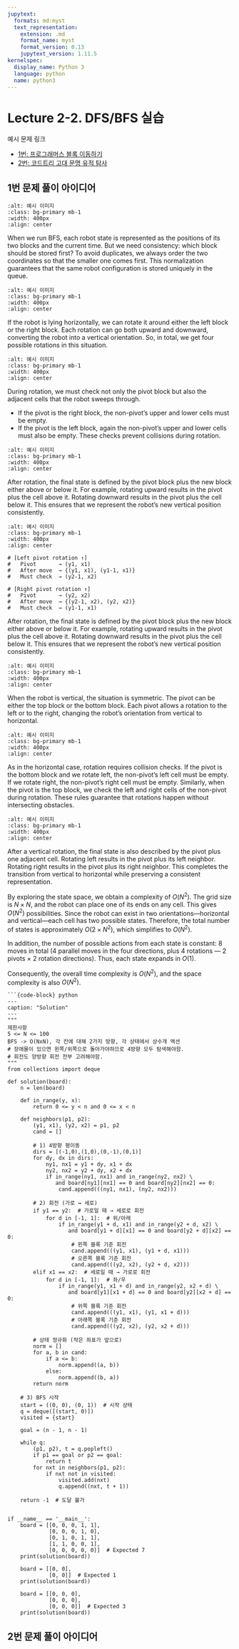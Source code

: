 ```yaml
---
jupytext:
  formats: md:myst
  text_representation:
    extension: .md
    format_name: myst
    format_version: 0.13
    jupytext_version: 1.11.5
kernelspec:
  display_name: Python 3
  language: python
  name: python3
---
```


# Lecture 2-2. DFS/BFS 실습

예시 문제 링크 
- [1번: 프로그래머스 블록 이동하기](https://school.programmers.co.kr/learn/courses/30/lessons/60063)
- [2번: 코드트리 고대 문명 유적 탐사](https://www.codetree.ai/ko/frequent-problems/samsung-sw/problems/ancient-ruin-exploration/description)

## 1번 문제 풀이 아이디어 

```{image} ../../assets/img/DFS_BFSPS/1.png
:alt: 예시 이미지
:class: bg-primary mb-1
:width: 400px
:align: center
```

When we run BFS, each robot state is represented as the positions of its two blocks and the current time. But we need consistency: which block should be stored first? To avoid duplicates, we always order the two coordinates so that the smaller one comes first. This normalization guarantees that the same robot configuration is stored uniquely in the queue.



```{image} ../../assets/img/DFS_BFSPS/2.png
:alt: 예시 이미지
:class: bg-primary mb-1
:width: 400px
:align: center
```
If the robot is lying horizontally, we can rotate it around either the left block or the right block. Each rotation can go both upward and downward, converting the robot into a vertical orientation. So, in total, we get four possible rotations in this situation.


```{image} ../../assets/img/DFS_BFSPS/2.png
:alt: 예시 이미지
:class: bg-primary mb-1
:width: 400px
:align: center
```
During rotation, we must check not only the pivot block but also the adjacent cells that the robot sweeps through.
- If the pivot is the right block, the non-pivot’s upper and lower cells must be empty.
- If the pivot is the left block, again the non-pivot’s upper and lower cells must also be empty.
These checks prevent collisions during rotation.


```{image} ../../assets/img/DFS_BFSPS/3.png
:alt: 예시 이미지
:class: bg-primary mb-1
:width: 400px
:align: center
```

After rotation, the final state is defined by the pivot block plus the new block either above or below it.
For example, rotating upward results in the pivot plus the cell above it.
Rotating downward results in the pivot plus the cell below it.
This ensures that we represent the robot’s new vertical position consistently.

```{image} ../../assets/img/DFS_BFSPS/4.png
:alt: 예시 이미지
:class: bg-primary mb-1
:width: 400px
:align: center
```

```{code-block} python
# [Left pivot rotation ↑]
#   Pivot       → (y1, x1)
#   After move  → {(y1, x1), (y1-1, x1)}
#   Must check  → (y2-1, x2)

# [Right pivot rotation ↑]
#   Pivot       → (y2, x2)
#   After move  → {(y2-1, x2), (y2, x2)}
#   Must check  → (y1-1, x1)
```

After rotation, the final state is defined by the pivot block plus the new block either above or below it. For example, rotating upward results in the pivot plus the cell above it.
Rotating downward results in the pivot plus the cell below it.
This ensures that we represent the robot’s new vertical position consistently.


```{image} ../../assets/img/DFS_BFSPS/5.png
:alt: 예시 이미지
:class: bg-primary mb-1
:width: 400px
:align: center
```


When the robot is vertical, the situation is symmetric.
The pivot can be either the top block or the bottom block.
Each pivot allows a rotation to the left or to the right, changing the robot’s orientation from vertical to horizontal.

```{image} ../../assets/img/DFS_BFSPS/6.png
:alt: 예시 이미지
:class: bg-primary mb-1
:width: 400px
:align: center
```

As in the horizontal case, rotation requires collision checks.
If the pivot is the bottom block and we rotate left, the non-pivot’s left cell must be empty.
If we rotate right, the non-pivot’s right cell must be empty.
Similarly, when the pivot is the top block, we check the left and right cells of the non-pivot during rotation.
These rules guarantee that rotations happen without intersecting obstacles.

```{image} ../../assets/img/DFS_BFSPS/7.png
:alt: 예시 이미지
:class: bg-primary mb-1
:width: 400px
:align: center
```

After a vertical rotation, the final state is also described by the pivot plus one adjacent cell.
Rotating left results in the pivot plus its left neighbor.
Rotating right results in the pivot plus its right neighbor.
This completes the transition from vertical to horizontal while preserving a consistent representation.

By exploring the state space, we obtain a complexity of $O(N^2)$.
The grid size is $N \times N$, and the robot can place one of its ends on any cell. This gives $O(N^2)$ possibilities. Since the robot can exist in two orientations—horizontal and vertical—each cell has two possible states. Therefore, the total number of states is approximately $O(2 \times N^2)$, which simplifies to $O(N^2)$.

In addition, the number of possible actions from each state is constant: 8 moves in total (4 parallel moves in the four directions, plus 4 rotations — 2 pivots × 2 rotation directions). Thus, each state expands in $O(1)$.

Consequently, the overall time complexity is $O(N^2)$, and the space complexity is also $O(N^2)$.

```{toggle}
```{code-block} python
---
caption: "Solution" 
---
"""
제한사항 
5 <= N <= 100 
BFS -> O(NxN), 각 칸에 대해 2가지 방향, 각 상태에서 상수개 액션 
# 장애물이 있으면 왼쪽/위쪽으로 돌아가야하므로 4방향 모두 탐색해야함. 
# 회전도 양방향 회전 전부 고려해야함. 
"""
from collections import deque 

def solution(board):
    n = len(board)

    def in_range(y, x):
        return 0 <= y < n and 0 <= x < n

    def neighbors(p1, p2):
        (y1, x1), (y2, x2) = p1, p2
        cand = []

        # 1) 4방향 평이동
        dirs = [(-1,0),(1,0),(0,-1),(0,1)]
        for dy, dx in dirs:
            ny1, nx1 = y1 + dy, x1 + dx
            ny2, nx2 = y2 + dy, x2 + dx
            if in_range(ny1, nx1) and in_range(ny2, nx2) \
               and board[ny1][nx1] == 0 and board[ny2][nx2] == 0:
                cand.append(((ny1, nx1), (ny2, nx2)))

        # 2) 회전 (가로 ↔ 세로)
        if y1 == y2:  # 가로일 때 → 세로로 회전
            for d in [-1, 1]:  # 위/아래
                if in_range(y1 + d, x1) and in_range(y2 + d, x2) \
                   and board[y1 + d][x1] == 0 and board[y2 + d][x2] == 0:
                    # 왼쪽 블록 기준 회전
                    cand.append(((y1, x1), (y1 + d, x1)))
                    # 오른쪽 블록 기준 회전
                    cand.append(((y2, x2), (y2 + d, x2)))
        elif x1 == x2:  # 세로일 때 → 가로로 회전
            for d in [-1, 1]:  # 좌/우
                if in_range(y1, x1 + d) and in_range(y2, x2 + d) \
                   and board[y1][x1 + d] == 0 and board[y2][x2 + d] == 0:
                    # 위쪽 블록 기준 회전
                    cand.append(((y1, x1), (y1, x1 + d)))
                    # 아래쪽 블록 기준 회전
                    cand.append(((y2, x2), (y2, x2 + d)))

        # 상태 정규화 (작은 좌표가 앞으로)
        norm = []
        for a, b in cand:
            if a <= b:
                norm.append((a, b))
            else:
                norm.append((b, a))
        return norm

    # 3) BFS 시작
    start = ((0, 0), (0, 1))  # 시작 상태
    q = deque([(start, 0)])
    visited = {start}

    goal = (n - 1, n - 1)

    while q:
        (p1, p2), t = q.popleft()
        if p1 == goal or p2 == goal:
            return t
        for nxt in neighbors(p1, p2):
            if nxt not in visited:
                visited.add(nxt)
                q.append((nxt, t + 1))

    return -1  # 도달 불가


if __name__ == '__main__':
    board = [[0, 0, 0, 1, 1],
             [0, 0, 0, 1, 0],
             [0, 1, 0, 1, 1],
             [1, 1, 0, 0, 1],
             [0, 0, 0, 0, 0]]  # Expected 7
    print(solution(board))

    board = [[0, 0], 
             [0, 0]]  # Expected 1
    print(solution(board))

    board = [[0, 0, 0], 
             [0, 0, 0], 
             [0, 0, 0]]  # Expected 3
    print(solution(board))

```

## 2번 문제 풀이 아이디어 